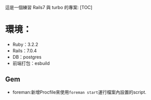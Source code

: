 這是一個練習 Rails7 與 turbo 的專案:
[TOC]
# 環境：

- Ruby：3.2.2
- Rails：7.0.4
- DB：postgres
- 前端打包：esbuild

## Gem
- foreman:新增Procfile來使用`foreman start`運行檔案內設置的script.

